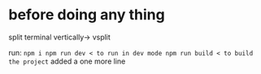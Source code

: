 # before doing any thing
split terminal vertically-> vsplit
 
run:
`
npm i
npm run dev < to run in dev mode
npm run build < to build the project
`
added a one more line



